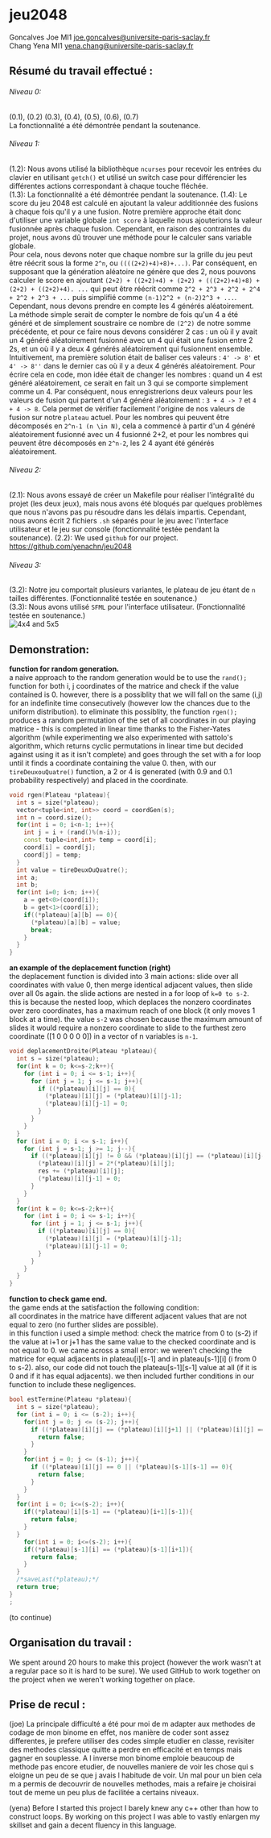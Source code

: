 # jeu2048
Goncalves Joe MI1 joe.goncalves@universite-paris-saclay.fr\
Chang Yena MI1  yena.chang@universite-paris-saclay.fr

## Résumé du travail effectué :
###### Niveau 0:
(0.1), (0.2) (0.3), (0.4), (0.5), (0.6), (0.7)\
La fonctionnalité a été démontrée pendant la soutenance.
###### Niveau 1:
(1.2): Nous avons utilisé la bibliothèque `ncurses` pour recevoir les entrées du clavier en utilisant `getch()` et utilisé un switch case pour différencier les différentes actions correspondant à chaque touche fléchée.\
(1.3): La fonctionnalité a été démontrée pendant la soutenance.
(1.4): Le score du jeu 2048 est calculé en ajoutant la valeur additionnée des fusions à chaque fois qu'il y a une fusion. Notre première approche était donc d'utiliser une variable globale `int score` à laquelle nous ajouterions la valeur fusionnée après chaque fusion. Cependant, en raison des contraintes du projet, nous avons dû trouver une méthode pour le calculer sans variable globale.\
Pour cela, nous devons noter que chaque nombre sur la grille du jeu peut être réécrit sous la forme `2^n`, ou `((((2+2)+4)+8)+...)`. Par conséquent, en supposant que la génération aléatoire ne génère que des 2, nous pouvons calculer le score en ajoutant `(2+2) + ((2+2)+4) + (2+2) + (((2+2)+4)+8) + (2+2) + ((2+2)+4). ...` qui peut être réécrit comme `2^2 + 2^3 + 2^2 + 2^4 + 2^2 + 2^3 + ...` puis simplifié comme `(n-1)2^2 + (n-2)2^3 + ...`. Cependant, nous devons prendre en compte les 4 générés aléatoirement. La méthode simple serait de compter le nombre de fois qu'un 4 a été généré et de simplement soustraire ce nombre de `(2^2)` de notre somme précédente, et pour ce faire nous devons considérer 2 cas : un où il y avait un 4 généré aléatoirement fusionné avec un 4 qui était une fusion entre 2 2s, et un où il y a deux 4 générés aléatoirement qui fusionnent ensemble.\
Intuitivement, ma première solution était de baliser ces valeurs : `4' -> 8'` et `4' -> 8''` dans le dernier cas où il y a deux 4 générés aléatoirement. Pour écrire cela en code, mon idée était de changer les nombres : quand un 4 est généré aléatoirement, ce serait en fait un 3 qui se comporte simplement comme un 4. Par conséquent, nous enregistrerions deux valeurs pour les valeurs de fusion qui partent d'un 4 généré aléatoirement : `3 + 4 -> 7` et `4 + 4 -> 8`. Cela permet de vérifier facilement l'origine de nos valeurs de fusion sur notre `plateau` actuel. Pour les nombres qui peuvent être décomposés en `2^n-1 (n \in N)`, cela a commencé à partir d'un 4 généré aléatoirement fusionné avec un 4 fusionné 2+2, et pour les nombres qui peuvent être décomposés en `2^n-2`, les 2 4 ayant été générés aléatoirement.
###### Niveau 2:
(2.1): Nous avons essayé de créer un Makefile pour réaliser l'intégralité du projet (les deux jeux), mais nous avons été bloqués par quelques problèmes que nous n'avons pas pu résoudre dans les délais impartis. Cependant, nous avons écrit 2 fichiers `.sh` séparés pour le jeu avec l'interface utilisateur et le jeu sur console (fonctionnalité testée pendant la soutenance).
(2.2): We used `github` for our project. https://github.com/yenachn/jeu2048
###### Niveau 3:
(3.2): Notre jeu comportait plusieurs variantes, le plateau de jeu étant de `n` tailles différentes. (Fonctionnalité testée en soutenance.)\
(3.3): Nous avons utilisé `SFML` pour l'interface utilisateur. (Fonctionnalité testée en soutenance.)\
![4x4 and 5x5](https://github.com/yenachn/jeu2048/blob/main/variants.png)

## Demonstration:
**function for random generation.**\
a naive approach to the random generation would be to use the `rand();` function for both i, j coordinates of the matrice and check if the value contained is 0. however, there is a possiblity that we will fall on the same (i,j) for an indefinite time consecutively (however low the chances due to the uniform distribution).
to eliminate this possiblity, the function `rgen();` produces a random permutation of the set of all coordinates in our playing matrice - this is completed in linear time thanks to the Fisher-Yates algorithm (while experimenting we also experimented with sattolo's algorithm, which returns cyclic permutations in linear time but decided against using it as it isn't complete) and goes through the set with a for loop until it finds a coordinate containing the value 0. then, with our `tireDeuxouQuatre()` function, a 2 or 4 is generated (with 0.9 and 0.1 probability respectively) and placed in the coordinate.
```c++
void rgen(Plateau *plateau){
  int s = size(*plateau);
  vector<tuple<int, int>> coord = coordGen(s);
  int n = coord.size();
  for(int i = 0; i<n-1; i++){
    int j = i + (rand()%(n-i));
    const tuple<int,int> temp = coord[i];
    coord[i] = coord[j];
    coord[j] = temp;
  }
  int value = tireDeuxOuQuatre();
  int a;
  int b;
  for(int i=0; i<n; i++){
    a = get<0>(coord[i]);
    b = get<1>(coord[i]);
    if((*plateau)[a][b] == 0){
      (*plateau)[a][b] = value;
      break;
    }
  }
}
```
**an example of the deplacement function (right)**\
the deplacement function is divided into 3 main actions: slide over all coordinates with value 0, then merge identical adjacent values, then slide over all 0s again. the slide actions are nested in a for loop of `k=0 to s-2`. this is because the nested loop, which deplaces the nonzero coordinates over zero coordinates, has a maximum reach of one block (it only moves 1 block at a time). the value `s-2` was chosen because the maximum amount of slides it would require a nonzero coordinate to slide to the furthest zero coordinate ([1 0 0 0 0 0]) in a vector of n variables is `n-1`.
```c++
void deplacementDroite(Plateau *plateau){
  int s = size(*plateau);
  for(int k = 0; k<=s-2;k++){
    for (int i = 0; i <= s-1; i++){
      for (int j = 1; j <= s-1; j++){
        if ((*plateau)[i][j] == 0){
          (*plateau)[i][j] = (*plateau)[i][j-1];
          (*plateau)[i][j-1] = 0;
        }
      }
    }
  } 
  for (int i = 0; i <= s-1; i++){
    for (int j = s-1; j >= 1; j--){
      if ((*plateau)[i][j] != 0 && (*plateau)[i][j] == (*plateau)[i][j-1]){
        (*plateau)[i][j] = 2*(*plateau)[i][j];
        res += (*plateau)[i][j];
        (*plateau)[i][j-1] = 0;
      }
    } 
  }
  for(int k = 0; k<=s-2;k++){
    for (int i = 0; i <= s-1; i++){
      for (int j = 1; j <= s-1; j++){
        if ((*plateau)[i][j] == 0){
          (*plateau)[i][j] = (*plateau)[i][j-1];
          (*plateau)[i][j-1] = 0;
        }
      }
    }
  }  
}
```
**function to check game end.**\
the game ends at the satisfaction the following condition:\
all coordinates in the matrice have different adjacent values that are not equal to zero (no further slides are possible).\
in this function i used a simple method: check the matrice from 0 to (s-2) if the value at i+1 or j+1 has the same value to the checked coordinate and is not equal to 0. we came across a small error: we weren't checking the matrice for equal adjacents in plateau[i][s-1] and in plateau[s-1][i] (i from 0 to s-2). also, our code did not touch the plateau[s-1][s-1] value at all (if it is 0 and if it has equal adjacents). we then included further conditions in our function to include these negligences.
```c++
bool estTermine(Plateau *plateau){
  int s = size(*plateau);
  for (int i = 0; i <= (s-2); i++){
    for(int j = 0; j <= (s-2); j++){
      if ((*plateau)[i][j] == (*plateau)[i][j+1] || (*plateau)[i][j] == (*plateau)[i+1][j] || (*plateau)[s-1][s-1] == (*plateau)[s-2][s-1] || (*plateau)[s-1][s-1] == (*plateau)[s-1][s-2]){
        return false;
      }
    }
    for(int j = 0; j <= (s-1); j++){
      if ((*plateau)[i][j] == 0 || (*plateau)[s-1][s-1] == 0){
        return false;
      }
    }
  }
  for(int i = 0; i<=(s-2); i++){
    if((*plateau)[i][s-1] == (*plateau)[i+1][s-1]){
      return false;
    }
  }
    for(int i = 0; i<=(s-2); i++){
    if((*plateau)[s-1][i] == (*plateau)[s-1][i+1]){
      return false;
    }
  }
  /*saveLast(*plateau);*/
  return true;
}
;
```
(to continue)

## Organisation du travail : 
We spent around 20 hours to make this project (however the work wasn't at a regular pace so it is hard to be sure). We used GitHub to work together on the project when we weren't working together on place. 

    
## Prise de recul :

(joe) La principale difficulté a été pour moi de m adapter aux methodes de codage de mon binome en effet, nos manière de 
coder sont assez differentes, je prefere utiliser des codes simple etudier en classe, revisiter des methodes classique quitte a 
perdre en efficacité et en temps mais gagner en souplesse. A l inverse mon binome emploie beaucoup de methode pas encore etudier, 
de nouvelles maniere de voir les chose qui s eloigne un peu de se que j avais l habitude de voir. Un mal pour un bien cela m a 
permis de decouvrir de nouvelles methodes, mais a refaire je choisirai tout de meme un peu plus de facilitée a certains niveaux.

(yena) Before I started this project I barely knew any c++ other than how to construct loops. By working on this project I was able to vastly enlargen my skillset and gain a decent fluency in this language.
